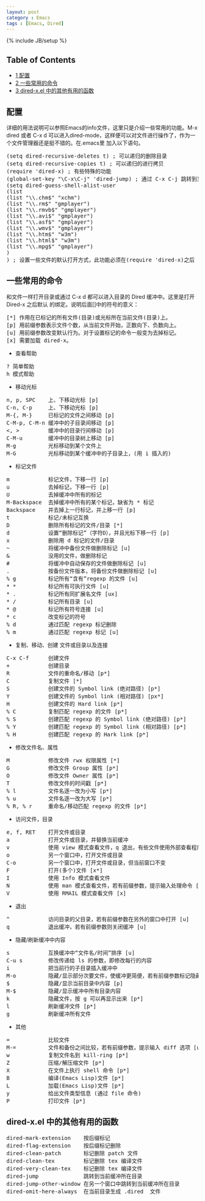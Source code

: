 ```yaml
---
layout: post
category : Emacs
tags : [Emacs, Dired]
---
```

{% include JB/setup %}


<div id="table-of-contents">
<h2>Table of Contents</h2>
<div id="text-table-of-contents">
<ul>
<li><a href="#sec-1">1 配置</a></li>
<li><a href="#sec-2">2 一些常用的命令</a></li>
<li><a href="#sec-3">3 dired-x.el 中的其他有用的函数</a></li>
</ul>
</div>
</div>

<div id="outline-container-1" class="outline-2">
<h2 id="sec-1">配置</h2>
<div class="outline-text-2" id="text-1">

<p>详细的用法说明可以参照Emacs的info文件，这里只是介绍一些常用的功能。M-x dired 或者 C-x d
可以进入dired-mode，这样便可以对文件进行操作了，作为一个文件管理器还是挺不错的。在.emacs里
加入以下语句。
</p>



<pre class="example">(setq dired-recursive-deletes t) ; 可以递归的删除目录
(setq dired-recursive-copies t) ; 可以递归的进行拷贝
(require 'dired-x) ; 有些特殊的功能
(global-set-key "\C-x\C-j" 'dired-jump) ; 通过 C-x C-j 跳转到当前目录的 Dired
(setq dired-guess-shell-alist-user
(list
(list "\\.chm$" "xchm")
(list "\\.rm$" "gmplayer")
(list "\\.rmvb$" "gmplayer")
(list "\\.avi$" "gmplayer")
(list "\\.asf$" "gmplayer")
(list "\\.wmv$" "gmplayer")
(list "\\.htm$" "w3m")
(list "\\.html$" "w3m")
(list "\\.mpg$" "gmplayer")
)
) ; 设置一些文件的默认打开方式，此功能必须在(require 'dired-x)之后
</pre>


</div>

</div>

<div id="outline-container-2" class="outline-2">
<h2 id="sec-2">一些常用的命令</h2>
<div class="outline-text-2" id="text-2">

<p>和文件一样打开目录或通过 C-x d 都可以进入目录的 Dired 缓冲中。这里是打开 Dired-x 之后默认
的绑定。说明后面[]中的符号的意义：
</p>


<pre class="example">[*] 作用在已标记的所有文件(目录)或光标所在当前文件(目录)上。
[p] 用前缀参数表示文件个数，从当前文件开始，正数向下、负数向上。
[u] 用前缀参数改变默认行为。对于设置标记的命令一般变为去掉标记。
[x] 需要加载 dired-x。
</pre>

<ul>
<li>查看帮助
</li>
</ul>




<pre class="example">? 简单帮助
h 模式帮助
</pre>

<ul>
<li>移动光标
</li>
</ul>




<pre class="example">n, p, SPC    上、下移动光标 [p]
C-n, C-p     上、下移动光标 [p]
M-{, M-}     已标记的文件之间移动 [p]
C-M-p, C-M-n 缓冲中的子目录间移动 [p]
&lt;, &gt;         缓冲中的目录行间移动 [p]
C-M-u        缓冲中的目录树上移动 [p]
M-g          光标移动到某个文件上
M-G          光标移动到某个缓冲中的子目录上，(用 i 插入的)
</pre>

<ul>
<li>标记文件
</li>
</ul>




<pre class="example">m            标记文件，下移一行 [p]
u            去掉标记，下移一行 [p]
U            去掉缓冲中所有的标记
M-Backspace  去掉缓冲中所有的某个标记，缺省为 * 标记
Backspace    并去掉上一行标记，并上移一行 [p]
t            标记/未标记互换
D            删除所有标记的文件/目录 [*]
d            设置“删除标记”（字符D），并且光标下移一行 [p]
x            删除用 d 标记的文件/目录
~            将缓冲中备份文件做删除标记 [u]
&amp;            没用的文件，做删除标记
#            将缓冲中自动保存的文件做删除标记 [u]
.            按备份文件版本，将备份文件做删除标记 [u]
% g          标记所有“含有”regexp 的文件 [u]
* *          标记所有可执行文件 [u]
* .          标记所有同扩展名文件 [ux]
* /          标记所有目录 [u]
* @          标记所有符号连接 [u]
* c          改变标记的符号
% d          通过匹配 regexp 标记删除
% m          通过匹配 regexp 标记 [u]
</pre>

<ul>
<li>复制、移动、创建 文件或目录以及连接
</li>
</ul>




<pre class="example">C-x C-f      创建文件
+            创建目录
R            文件的重命名/移动 [p*]
C            复制文件 [*]
S            创建文件的 Symbol link (绝对路径) [p*]
Y            创建文件的 Symbol link (相对路径) [px*]
H            创建文件的 Hard link [p*]
% C          复制匹配 regexp 的文件 [p*]
% S          创建匹配 regexp 的 Symbol link (绝对路径) [p*]
% Y          创建匹配 regexp 的 Symbol link (相对路径) [p*]
% H          创建匹配 regexp 的 Hark link [p*]
</pre>

<ul>
<li>修改文件名、属性
</li>
</ul>




<pre class="example">M            修改文件 rwx 权限属性 [*]
G            修改文件 Group 属性 [p*]
O            修改文件 Owner 属性 [p*]
T            修改文件的时间戳 [p*]
% l          文件名逐一改为小写 [p*]
% u          文件名逐一改为大写 [p*]
% R, % r     重命名/移动匹配 regexp 的文件 [p*]
</pre>

<ul>
<li>访问文件，目录
</li>
</ul>




<pre class="example">e, f, RET    打开文件或目录
a            打开文件或目录，并替换当前缓冲
v            使用 view 模式查看文件，q 退出，有些文件使用外部查看程序调用
o            另一个窗口中，打开文件或目录
C-o          另一个窗口中，打开文件或目录，但当前窗口不变
F            打开(多个)文件 [x*]
I            使用 Info 模式查看文件
N            使用 man 模式查看文件，若有前缀参数，提示输入处理命令 [ux*]
V            使用 RMAIL 模式查看文件 [x]
</pre>

<ul>
<li>退出
</li>
</ul>




<pre class="example">^            访问目录的父目录，若有前缀参数在另外的窗口中打开 [u]
q            退出缓冲，若有前缀参数则关闭缓冲 [u]
</pre>

<ul>
<li>隐藏/刷新缓冲中内容
</li>
</ul>




<pre class="example">s            互换缓冲中“文件名/时间”排序 [u]
C-u s        修改传递给 ls 的参数，即修改每行的内容
i            把当前行的子目录插入缓冲中
M-o          隐藏/显示部分次要文件，使缓冲更简便，若有前缀参数标记隐藏的文件 [ux]
$            隐藏/显示当前目录中内容 [p]
M-$          隐藏/显示缓冲中所有目录内容
k            隐藏文件，按 g 可以再显示出来 [p*]
l            刷新缓冲文件 [p*]
g            刷新缓冲所有文件
</pre>

<ul>
<li>其他
</li>
</ul>




<pre class="example">=            比较文件
M-=          文件和备份之间比较，若有前缀参数，提示输入 diff 选项 [u]
w            复制文件名到 kill-ring [p*]
Z            压缩/解压缩文件 [p*]
X            在文件上执行 shell 命令 [p*]
B            编译(Emacs Lisp)文件 [p*]
L            加载(Emacs Lisp)文件 [p*]
y            给出文件类型信息 (通过 file 命令)
P            打印文件 [p*]
</pre>

</div>

</div>

<div id="outline-container-3" class="outline-2">
<h2 id="sec-3">dired-x.el 中的其他有用的函数</h2>
<div class="outline-text-2" id="text-3">




<pre class="example">dired-mark-extension    按后缀标记
dired-flag-extension    按后缀标记删除
dired-clean-patch       标记删除 patch 文件
dired-clean-tex         标记删除 tex 编译文件
dired-very-clean-tex    标记删除 tex 编译文件
dired-jump              跳转到当前缓冲所在目录
dired-jump-other-window 在另一个窗口中跳转到当前缓冲所在目录
dired-omit-here-always  在当前目录生成 .dired  文件
</pre>

</div>
</div>
